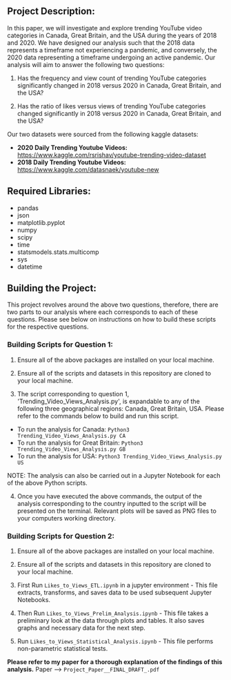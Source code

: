 ## Project Description: 
In this paper, we will investigate and explore trending YouTube video categories in Canada, Great Britain, and the USA during the years of 2018 and 2020. We have designed our analysis such that the 2018 data represents a timeframe not experiencing a pandemic, and conversely, the 2020 data representing a timeframe undergoing an active pandemic. Our analysis will aim to answer the following two questions:

1) Has the frequency and view count of trending YouTube categories significantly changed in 2018 versus 2020 in Canada, Great Britain, and the USA?

2) Has the ratio of likes versus views of trending YouTube categories changed significantly in 2018 versus 2020 in Canada, Great Britain, and the USA?

Our two datasets were sourced from the following kaggle datasets:

* **2020 Daily Trending Youtube Videos:**     https://www.kaggle.com/rsrishav/youtube-trending-video-dataset
* **2018 Daily Trending Youtube Videos:**     https://www.kaggle.com/datasnaek/youtube-new


## Required Libraries: 
- pandas
- json
- matplotlib.pyplot
- numpy
- scipy
- time
- statsmodels.stats.multicomp
- sys
- datetime


## Building the Project: 
This project revolves around the above two questions, therefore, there are two parts to our analysis where each corresponds to each of these questions. Please see below on instructions on how to build these scripts for the respective questions.

### Building Scripts for Question 1:

1) Ensure all of the above packages are installed on your local machine.

2) Ensure all of the scripts and datasets in this repository are cloned to your local machine.

3) The script corresponding to question 1, 'Trending_Video_Views_Analysis.py', is expandable to any of the following three geographical regions: Canada, Great Britain, USA. Please refer to the commands below to build and run this script.

* To run the analysis for Canada: `Python3 Trending_Video_Views_Analysis.py CA`
* To run the analysis for Great Britain: `Python3 Trending_Video_Views_Analysis.py GB`
* To run the analysis for USA: `Python3 Trending_Video_Views_Analysis.py US`

NOTE: The analysis can also be carried out in a Jupyter Notebook for each of the above Python scripts.

4) Once you have executed the above commands, the output of the analysis corresponding to the country inputted to the script will be presented on the terminal. Relevant plots will be saved as PNG files to your computers working directory.

### Building Scripts for Question 2:

1) Ensure all of the above packages are installed on your local machine.

2) Ensure all of the scripts and datasets in this repository are cloned to your local machine.

3) First Run `Likes_to_Views_ETL.ipynb` in a jupyter environment - This file extracts, transforms, and saves data to be used subsequent Jupyter Notebooks.

4) Then Run `Likes_to_Views_Prelim_Analysis.ipynb` - This file takes a preliminary look at the data through plots and tables. It also saves graphs and necessary data for the next step.

5) Run `Likes_to_Views_Statistical_Analysis.ipynb` - This file performs non-parametric statistical tests.


**Please refer to my paper for a thorough explanation of the findings of this analysis.**
Paper --> `Project_Paper__FINAL_DRAFT_.pdf`
